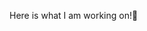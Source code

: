 Here is what I am working on!👋

<!--
**ramziChammem/ramziChammem** is a ✨ _special_ ✨ repository because its `README.md` (this file) appears on your GitHub profile.

Here are some ideas to get you started:

- 🔭 I’m currently working on ... a senior project in a group of four
- 🌱 I’m currently learning ... angularJS/vueJS/nextJS/graphQL
- 👯 I’m looking to collaborate on ... VueJS
- 🤔 I’m looking for help with ... Authentication
- 💬 Ask me about ... anything you feel comfortable to ask about 😉
- 📫 How to reach me: ... ramzichammem69@gmail.com
- 😄 Pronouns: ... He/Him 
- ⚡ Fun fact: ... I am a software developer that does not wear glasses 🤓
-->
